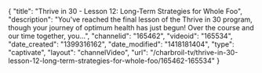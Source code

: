 {
    "title": "Thrive in 30 - Lesson 12: Long-Term Strategies for Whole Foo",
    "description": "You've reached the final lesson of the Thrive in 30 program, though your journey of optimum health has just begun! Over the course and our time together, you...",
    "channelid": "165462",
    "videoid": "165534",
    "date_created": "1399316162",
    "date_modified": "1418181404",
    "type": "captivate",
    "layout": "channelVideo",
    "url": "\/charbroil-tv\/thrive-in-30-lesson-12-long-term-strategies-for-whole-foo\/165462-165534"
}
